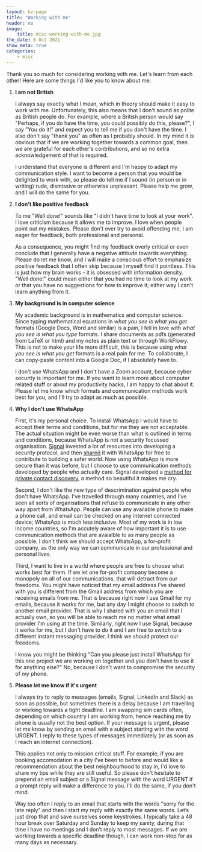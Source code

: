 ```yaml
---
layout: kz-page
title: "Working with me"
header: no
image:
    title: misc-working-with-me.jpg
the_date: 6 Oct 2021
show_meta: true
categories:
    - misc
---
```


Thank you so much for considering working with me.
Let's learn from each other!
Here are some things I'd like you to know about me:

1. **I am not British**

    I always say exactly what I mean, which in theory should make it easy to work with me. 
    Unfortunately, this also means that I don't sound as polite as British people do.
    For example, where a British person would say "Perhaps, if you do have the time, you could possibly do this, please?", I say "You do it!" and expect you to tell me if you don't have the time.
    I also don't say "thank you" as often as I probably should. 
    In my mind it is obvious that if we are working together towards a common goal, then we are grateful for each other's contributions, and so no extra acknowledgement of that is required. 


    I understand that everyone is different and I'm happy to adapt my communication style. 
    I want to become a person that you would be delighted to work with, so please do tell me if I sound (in person or in writing) rude, dismissive or otherwise unpleasant. 
    Please help me grow, and I will do the same for you.


2. **I don't like positive feedback**

    To me "Well done!" sounds like "I didn't have time to look at your work". 
    I love criticism because it allows me to improve.
    I love when people point out my mistakes.
    Please don't ever try to avoid offending me, I am eager for feedback, both professional and personal.

    As a consequence, you might find my feedback overly critical or even conclude that I generally have a negative attitude towards everything. 
    Please do let me know, and I will make a conscious effort to emphasize positive feedback that I often skip because I myself find it pointless. 
    This is just how my brain works - it is obsessed with information density.
    "Well done!" could mean either that you had no time to look at my work or that you have no suggestions for how to improve it; either way I can't learn anything from it.


3. **My background is in computer science**
    
    My academic background is in mathematics and computer science.
    Since typing mathematical equations in *what you see is what you get* formats (Google Docs, Word and similar) is a pain, I fell in love with *what you see is what you type* formats.
    I share documents as pdfs (generated from LaTeX or html) and my notes as plain text or through WorkFlowy.
    This is not to make your life more difficult, this is because using *what you see is what you get* formats is a real pain for me.
    To collaborate, I can copy-paste content into a Google Doc, if I absolutely have to.

    I don't use WhatsApp and I don't have a Zoom account, because cyber security is important for me.
    If you want to learn more about computer related stuff or about my productivity hacks, I am happy to chat about it.
    Please let me know which formats and communication methods work best for you, and I'll try to adapt as much as possible.
    <a name="whatsapp"></a>


4. **Why I don't use WhatsApp**
    
    First, it's my personal choice.
    To install WhatsApp I would have to accept their terms and conditions, but for me they are not acceptable. 
    The actual situation might be even worse than what is outlined in terms and conditions, because WhatsApp is not a security focussed organisation. 
    [Signal](https://signal.org/) invested a lot of resources into developing a security protocol, and then [shared](https://signal.org/blog/whatsapp-complete/) it with WhatsApp for free to contribute to building a safer world. 
    Now using WhatsApp is more secure than it was before, but I choose to use communication methods developed by people who actually care. 
    Signal developed a [method for private contact discovery](https://signal.org/blog/private-contact-discovery/), a method so beautiful it makes me cry.

    Second, I don't like the new type of descrimination against people who don't have WhatsApp. 
    I've travelled through many countries, and I've seen all sorts of organisations that refuse to communicate in any other way apart from WhatsApp. 
    People can use any available phone to make a phone call, and email can be checked on any internet connected device; WhatsApp is much less inclusive. 
    Most of my work is in low income countries, so I'm accutely aware of how important it is to use communication methods that are avaialble to as many people as possible. 
    I don't think we should accept WhatsApp, a for-profit company, as the only way we can communicate in our professional and personal lives.

    Third, I want to live in a world where people are free to choose what works best for them. 
    If we let one for-profit company become a monopoly on all of our communications, that will detract from our freedoms. 
    You might have noticed that my email address I've shared with you is different from the Gmail address from which you are receiving emails from me. 
    That is because right now I use Gmail for my emails, because it works for me, but any day I might choose to switch to another email provider. 
    That is why I shared with you an email that I actually own, so you will be able to reach me no matter what email provider I'm using at the time. 
    Similarly, right now I use Signal, because it works for me, but I don't have to do it and I am free to switch to a different instant messaging provider. 
    I think we should protect our freedoms.

    I know you might be thinking "Can you please just install WhatsApp for this one project we are working on together and you don't have to use it for anything else?"
    No, because I don't want to compromise the security of my phone. 


5. **Please let me know if it's urgent**

    I always try to reply to messages (emails, Signal, LinkedIn and Slack) as soon as possible, but sometimes there is a delay because I am travelling or working towards a tight deadline.
    I am swapping sim cards often, depending on which country I am working from, hence reaching me by phone is usually not the best option.
    If your message is urgent, please let me know by sending an email with a subject starting with the word URGENT. 
    I reply to these types of messages immediately (or as soon as I reach an internet connection).

    This applies not only to mission critical stuff.
    For example, if you are booking accomodation in a city I've been to before and would like a recommendation about the best neighbourhood to stay in, I'd love to share my tips while they are still useful.
    So please don't hesitate to prepend an email subject or a Signal message with the word URGENT if a prompt reply will make a difference to you.
    I'll do the same, if you don't mind.

    Way too often I reply to an email that starts with the words "sorry for the late reply" and then i start my reply with exactly the same words. 
    Let’s just drop that and save ourselves some keystrokes. 
    I typically take a 48 hour break over Saturday and Sunday to keep my sanity, during that time I have no meetings and I don’t reply to most messages. 
    If we are working towards a specific deadline though, I can work non-stop for as many days as necessary.

